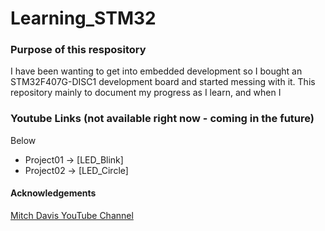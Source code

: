 # Learning_STM32


### Purpose of this respository
I have been wanting to get into embedded development so I bought an STM32F407G-DISC1 development board and started messing with it. 
This repository mainly to document my progress as I learn, and when I 


### Youtube Links (not available right now - coming in the future)
Below 

* Project01 -> [LED_Blink]
* Project02 -> [LED_Circle] 


#### Acknowledgements
[Mitch Davis YouTube Channel](https://www.youtube.com/@MitchDavis2)

